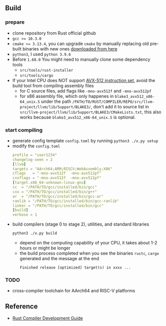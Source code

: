
## Build
### prepare
  - clone repository from Rust official github
  - `gcc >= 10.3.0`
  - `cmake >= 3.13.4`, you can upgrade `cmake` by manually replacing old pre-built binaries with new ones [downloaded from here](https://github.com/Kitware/CMake/)
  - `python3`, I used `python 3.9.6`
  - Before `1.68.0` You might need to manually clone some dependency tools
    - `src/tools/rust-installer`
    - `src/tools/cargo` 
  - If your Intel CPU does NOT support [AVX-512 instruction set](https://en.wikipedia.org/wiki/AVX-512), avoid the build tool from compiling assembly files
    - for C source files, add flags like `-mno-avx512f` and `-mno-avx512pf`
    - for x86 assembly file, which only happenes in `blake3_avx512_x86-64_unix.S` under the path `/PATH/TO/RUST/COMPILER/REPO/src/llvm-project/llvm/lib/Support/BLAKE3/`, don't add it to source list in `src/llvm-project/llvm/lib/Support/BLAKE3/CMakeLists.txt`, this also works because `blake3_avx512_x86-64_unix.S` is optional.

### start compiling
- generate config template `config.toml`  by running `python3 ./x.py setup`
- modify the `config.toml`
  ```yaml
  profile = "user1234"
  changelog-seen = 2
  [llvm]
  targets = "AArch64;ARM;RISCV;WebAssembly;X86"
  cflags   = "-mno-avx512f  -mno-avx512pf"
  cxxflags = "-mno-avx512f  -mno-avx512pf"
  [target.x86_64-unknown-linux-gnu]
  cc  = "/PATH/TO/gcc/installed/bin/gcc"
  cxx = "/PATH/TO/gcc/installed/bin/g++"
  ar  = "/PATH/TO/gcc/installed/bin/gcc-ar"
  ranlib = "/PATH/TO/gcc/installed/bin/gcc-ranlib"
  linker = "/PATH/TO/gcc/installed/bin/gcc"
  [build]
  verbose = 1
  ```
- build compilers (stage 0 to stage 2), utilities, and standard libraries
  ```bash
  python3 ./x.py build
  ```
  - depend on the computing capability of your CPU,  it takes about 1-2 hours or might be longer
  - the build process completed when you see the binaries `rustc`, `cargo` generated and the message at the end
    ```
    Finished release [optimized] target(s) in xxxx ...
    ```

### TODO
- cross-compiler toolchain for AArch64 and RISC-V platforms

## Reference
- [Rust Compiler Development Guide](https://rustc-dev-guide.rust-lang.org/building/how-to-build-and-run.html)
